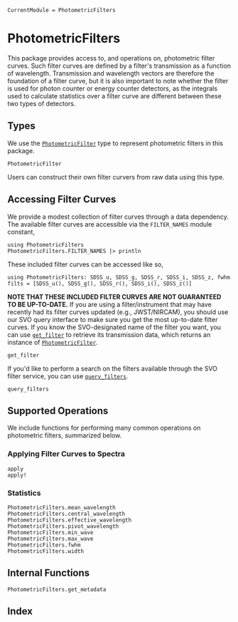 ```@meta
CurrentModule = PhotometricFilters
```

# PhotometricFilters

This package provides access to, and operations on, photometric filter curves. Such filter curves are defined by a filter's transmission as a function of wavelength. Transmission and wavelength vectors are therefore the foundation of a filter curve, but it is also important to note whether the filter is used for photon counter or energy counter detectors, as the integrals used to calculate statistics over a filter curve are different between these two types of detectors.

## Types

We use the [`PhotometricFilter`](@ref) type to represent photometric filters in this package.

```@docs
PhotometricFilter
```

Users can construct their own filter curvers from raw data using this type.

## Accessing Filter Curves

We provide a modest collection of filter curves through a data dependency. The available filter curves are accessible via the `FILTER_NAMES` module constant,

```@example 1
using PhotometricFilters
PhotometricFilters.FILTER_NAMES |> println
```

These included filter curves can be accessed like so,
```@example 1
using PhotometricFilters: SDSS_u, SDSS_g, SDSS_r, SDSS_i, SDSS_z, fwhm
filts = [SDSS_u(), SDSS_g(), SDSS_r(), SDSS_i(), SDSS_z()]
```

**NOTE THAT THESE INCLUDED FILTER CURVES ARE NOT GUARANTEED TO BE UP-TO-DATE.** If you are using a filter/instrument that may have recently had its filter curves updated (e.g., JWST/NIRCAM), you should use our SVO query interface to make sure you get the most up-to-date filter curves. If you know the SVO-designated name of the filter you want, you can use [`get_filter`](@ref) to retrieve its transmission data, which returns an instance of [`PhotometricFilter`](@ref).

```@docs
get_filter
```

If you'd like to perform a search on the filters available through the SVO filter service, you can use [`query_filters`](@ref).

```@docs
query_filters
```

## Supported Operations
We include functions for performing many common operations on photometric filters, summarized below.

### Applying Filter Curves to Spectra

```@docs
apply
apply!
```

### Statistics
```@docs
PhotometricFilters.mean_wavelength
PhotometricFilters.central_wavelength
PhotometricFilters.effective_wavelength
PhotometricFilters.pivot_wavelength
PhotometricFilters.min_wave
PhotometricFilters.max_wave
PhotometricFilters.fwhm
PhotometricFilters.width
```

## Internal Functions
```@docs
PhotometricFilters.get_metadata
```

## Index

```@index
```
